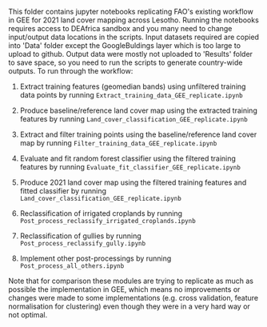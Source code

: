 This folder contains jupyter notebooks replicating FAO's existing workflow in GEE for 2021 land cover mapping across Lesotho. Running the notebooks requires access to DEAfrica sandbox and you many need to change input/output data locations in the scripts. Input datasets required are copied into 'Data' folder except the GoogleBuldings layer which is too large to upload to github. Output data were mostly not uploaded to 'Results' folder to save space, so you need to run the scripts to generate country-wide outputs. To run through the workflow:

1. Extract training features (geomedian bands) using unfiltered training data points by running `Extract_training_data_GEE_replicate.ipynb`

2. Produce baseline/reference land cover map using the extracted training features by running `Land_cover_classification_GEE_replicate.ipynb`

3. Extract and filter training points using the baseline/reference land cover map by running `Filter_training_data_GEE_replicate.ipynb`

4. Evaluate and fit random forest classifier using the filtered training features by running `Evaluate_fit_classifier_GEE_replicate.ipynb`

5. Produce 2021 land cover map using the filtered training features and fitted classifier by running `Land_cover_classification_GEE_replicate.ipynb`

6. Reclassification of irrigated croplands by running `Post_process_reclassify_irrigated_croplands.ipynb`

7. Reclassification of gullies by running `Post_process_reclassify_gully.ipynb`

8. Implement other post-processings by running `Post_process_all_others.ipynb`

Note that for comparison these modules are trying to replicate as much as possible the implementation in GEE, which means no improvements or changes were made to some implementations (e.g. cross validation, feature normalisation for clustering) even though they were in a very hard way or not optimal.